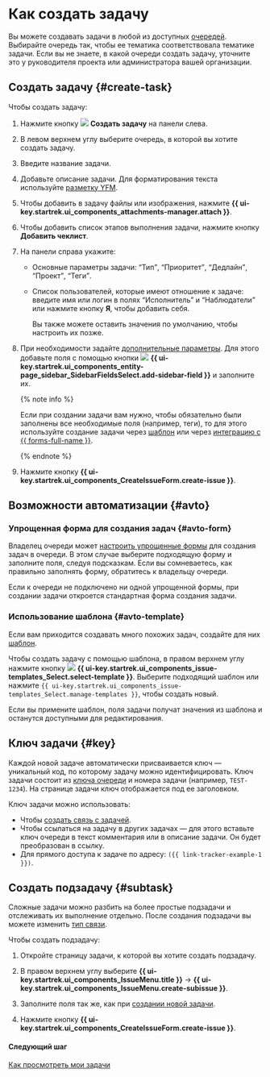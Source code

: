 # Как создать задачу

Вы можете создавать задачи в любой из доступных [очередей](../queue-intro.md). Выбирайте очередь так, чтобы ее тематика соответствовала тематике задачи. Если вы не знаете, в какой очереди создать задачу, уточните это у руководителя проекта или администратора вашей организации.


## Создать задачу {#create-task}

Чтобы создать задачу:

1. Нажмите кнопку ![](../../_assets/tracker/svg/icon-add.svg) **Создать задачу** на панели слева.

1. В левом верхнем углу выберите очередь, в которой вы хотите создать задачу.

1. Введите название задачи.

1. Добавьте описание задачи. Для форматирования текста используйте [разметку YFM](markup.md).

1. Чтобы добавить в задачу файлы или изображения, нажмите **{{ ui-key.startrek.ui_components_attachments-manager.attach }}**.

1. Чтобы добавить список этапов выполнения задачи, нажмите кнопку **Добавить чеклист**.

1. На панели справа укажите: 
    
    * Основные параметры задачи: <q>Тип</q>, <q>Приоритет</q>, <q>Дедлайн</q>, <q>Проект</q>, <q>Теги</q>.

    * Список пользователей, которые имеют отношение к задаче: введите имя или логин в полях <q>Исполнитель</q> и <q>Наблюдатели</q> или нажмите кнопку **Я**, чтобы добавить себя.
    
        Вы также можете оставить значения по умолчанию, чтобы настроить их позже.

1. При необходимости задайте [дополнительные параметры](create-param.md#default-fields). Для этого добавьте поля с помощью кнопки ![](../../_assets/tracker/task-params-btn.png) **{{ ui-key.startrek.ui_components_entity-page_sidebar_SidebarFieldsSelect.add-sidebar-field }}** и заполните их.

    {% note info %}

    Если при создании задачи вам нужно, чтобы обязательно были заполнены все необходимые поля (например, теги), то для этого используйте создание задачи через [шаблон](create-template.md) или через [интеграцию с {{ forms-full-name }}](create-ticket-with-forms.md).

    {% endnote %}

1. Нажмите кнопку **{{ ui-key.startrek.ui_components_CreateIssueForm.create-issue }}**.

## Возможности автоматизации {#avto}

### Упрощенная форма для создания задач {#avto-form}

Владелец очереди может [настроить упрощенные формы](../manager/attach-form.md) для создания задач в очереди. В этом случае выберите подходящую форму и заполните поля, следуя подсказкам. Если вы сомневаетесь, как правильно заполнять форму, обратитесь к владельцу очереди.

Если к очереди не подключено ни одной упрощенной формы, при создании задачи откроется стандартная форма создания задачи.

### Использование шаблона {#avto-template}

Если вам приходится создавать много похожих задач, создайте для них [шаблон](ticket-template.md).

Чтобы создать задачу с помощью шаблона, в правом верхнем углу нажмите кнопку ![](../../_assets/tracker/svg/icon-note.svg) **{{ ui-key.startrek.ui_components_issue-templates_Select.select-template }}**. Выберите подходящий шаблон или нажмите `{{ ui-key.startrek.ui_components_issue-templates_Select.manage-templates }}`, чтобы создать новый.

Если вы примените шаблон, поля задачи получат значения из шаблона и останутся доступными для редактирования.

## Ключ задачи {#key}

Каждой новой задаче автоматически присваивается ключ — уникальный код, по которому задачу можно идентифицировать. Ключ задачи состоит из [ключа очереди](../manager/create-queue.md#key) и номера задачи (например, `TEST-1234`). На странице задачи ключ отображается под ее заголовком.

Ключ задачи можно использовать:

* Чтобы [создать связь с задачей](ticket-links.md).
* Чтобы ссылаться на задачу в других задачах — для этого вставьте ключ очереди в текст комментария или в описание задачи. Он будет преобразован в ссылку.
* Для прямого доступа к задаче по адресу: `({{ link-tracker-example-1 }})`.

## Создать подзадачу {#subtask}

Сложные задачи можно разбить на более простые подзадачи и отслеживать их выполнение отдельно. После создания подзадачи вы можете изменить [тип связи](links.md).

Чтобы создать подзадачу:

1. Откройте страницу задачи, к которой вы хотите создать подзадачу.

1. В правом верхнем углу выберите **{{ ui-key.startrek.ui_components_IssueMenu.title }}** → **{{ ui-key.startrek.ui_components_IssueMenu.create-subissue }}**.

1. Заполните поля так же, как при [создании новой задачи](#create-task).

1. Нажмите кнопку **{{ ui-key.startrek.ui_components_CreateIssueForm.create-issue }}**.


#### Следующий шаг 

[Как просмотреть мои задачи](my-tickets.md)




